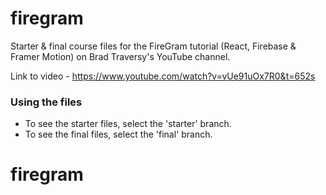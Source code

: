 # firegram
Starter &amp; final course files for the FireGram tutorial (React, Firebase &amp; Framer Motion) on Brad Traversy's YouTube channel.

Link to video - https://www.youtube.com/watch?v=vUe91uOx7R0&t=652s

### Using the files
* To see the starter files, select the 'starter' branch.
* To see the final files, select the 'final' branch.
# firegram
